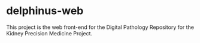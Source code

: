 # delphinus-web
This project is the web front-end for the Digital Pathology Repository for the Kidney Precision Medicine Project.
